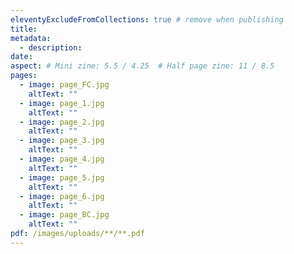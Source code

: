 ```yaml
---
eleventyExcludeFromCollections: true # remove when publishing
title:
metadata:
  - description:
date:
aspect: # Mini zine: 5.5 / 4.25  # Half page zine: 11 / 8.5
pages:
  - image: page_FC.jpg
    altText: ""
  - image: page_1.jpg
    altText: ""
  - image: page_2.jpg
    altText: ""
  - image: page_3.jpg
    altText: ""
  - image: page_4.jpg
    altText: ""
  - image: page_5.jpg
    altText: ""
  - image: page_6.jpg
    altText: ""
  - image: page_BC.jpg
    altText: ""
pdf: /images/uploads/**/**.pdf
---
```

